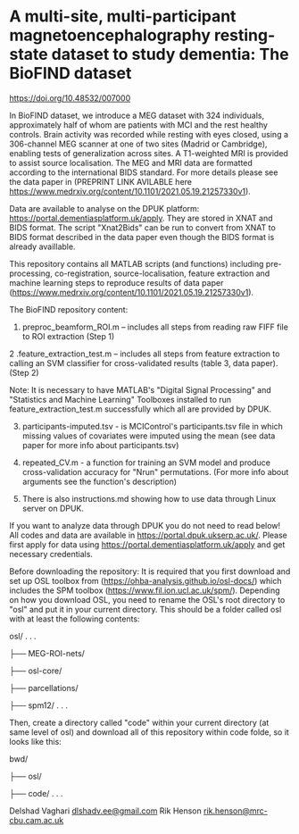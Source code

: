 # A multi-site, multi-participant magnetoencephalography resting-state dataset to study dementia: The BioFIND dataset
https://doi.org/10.48532/007000

In BioFIND dataset, we introduce a MEG dataset with 324 individuals, approximately half of whom are patients with MCI and the rest healthy controls. Brain activity was recorded while resting with eyes closed, using a 306-channel MEG scanner at one of two sites (Madrid or Cambridge), enabling tests of generalization across sites. A T1-weighted MRI is provided to assist source localisation. The MEG and MRI data are formatted according to the international BIDS standard. For more details please see the data paper in (PREPRINT LINK AVILABLE here https://www.medrxiv.org/content/10.1101/2021.05.19.21257330v1). 

Data are available to analyse on the DPUK platform: https://portal.dementiasplatform.uk/apply. They are stored in XNAT and BIDS format. The script "Xnat2Bids" can be run to convert from XNAT to BIDS format described in the data paper even though the BIDS format is already availlable.

This repository contains all MATLAB scripts (and functions) including pre-processing, co-registration, source-localisation, feature extraction and machine learning steps to reproduce results of data paper (https://www.medrxiv.org/content/10.1101/2021.05.19.21257330v1).

The BioFIND repository content: 

1. preproc_beamform_ROI.m – includes all steps from reading raw FIFF file to ROI extraction (Step 1)

2 .feature_extraction_test.m – includes all steps from feature extraction to calling an SVM classifier for cross-validated results (table 3, data paper). (Step 2)

Note: It is necessary to have MATLAB's "Digital Signal Processing" and "Statistics and Machine Learning" Toolboxes installed to run feature_extraction_test.m successfully which all are provided by DPUK.

3. participants-imputed.tsv - is MCIControl's participants.tsv file in which missing values of covariates were imputed using the mean (see data paper for more info about participants.tsv)

4. repeated_CV.m - a function for training an SVM model and produce cross-validation accuracy for "Nrun" permutations. (For more info about arguments see the function's description)
5. There is also instructions.md showing how to use data through Linux server on DPUK.

If you want to analyze data through DPUK you do not need to read below! All codes and data are available in https://portal.dpuk.ukserp.ac.uk/. Please first apply for data using https://portal.dementiasplatform.uk/apply and get necessary credentials.

Before downloading the repository:
It is required that you first download and set up OSL toolbox from (https://ohba-analysis.github.io/osl-docs/) which includes the SPM toolbox (https://www.fil.ion.ucl.ac.uk/spm/). Depending on how you download OSL, you need to rename the OSL's root directory to "osl" and put it in your current directory. This should be a folder called osl with at least the following contents:

osl/
.
.
.

├── MEG-ROI-nets/

├── osl-core/

├── parcellations/

├── spm12/
.
.
.

Then, create a directory called "code" within your current directory (at same level of osl) and download all of this repository within code folde, so it looks like this:

bwd/

├── osl/

├── code/
.
.
.

Delshad Vaghari <dlshadv.ee@gmail.com>
Rik Henson <rik.henson@mrc-cbu.cam.ac.uk> 

